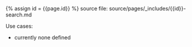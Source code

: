 
{% assign id = {{page.id}} %}
source file: source/pages/\_includes/{{id}}-search.md

Use cases:

- currently none defined

 <br />
